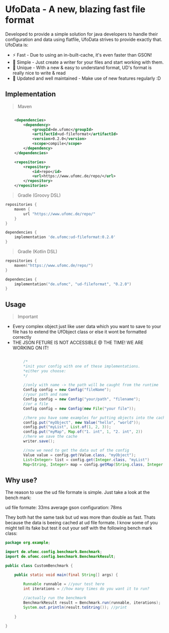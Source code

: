 # UfoData - A new, blazing fast file format

Developed to provide a simple solution for java developers to handle their configuration and data using flatfile,
UfoData strives to provide exactly that. UfoData is:
- ⚡️ Fast - Due to using an in-built-cache, it's even faster than GSON!
- 🍎 Simple - Just create a writer for your files and start working with them.
- 🌈 Unique - With a new & easy to understand format, UD's format is really nice to write & read
- 🔄 Updated and well maintained - Make use of new features regularly :D

Implementation
-

> Maven
```xml

    <dependencies>
        <dependency>
            <groupId>de.ufomc</groupId>
            <artifactId>ud-fileformat</artifactId>
            <version>0.2.0</version>
            <scope>compile</scope>
        </dependency>
    </dependencies>

    <repositories>
        <repository>
            <id>repo</id>
            <url>https://www.ufomc.de/repo/</url>
        </repository>
    </repositories>

```

> Gradle (Groovy DSL)
```groovy
repositories {
    maven {
        url "https://www.ufomc.de/repo/"
    }
}

dependencies {
    implementation 'de.ufomc:ud-fileformat:0.2.0'
}
```

> Gradle (Kotlin DSL)
```kotlin
repositories {
    maven("https://www.ufomc.de/repo/")
}

dependencies {
    implementation("de.ufomc", "ud-fileformat", "0.2.0")
}
```

Usage
-

> Important

- Every complex object just like user data which you want to save to your file has to extend the UfObject class or else it wont be formatted correctly
- THE JSON FETURE IS NOT ACCESSIBLE @ THE TIME! WE ARE WORKING ON IT!

```java

        /*
        *init your config with one of these implementations.
        *either you choose:
        */
        
        //only with name -> the path will be caught from the runtime
        Config config = new Config("fileName");
        //your path and name
        Config config = new Config("your/path", "filename");
        //or a file
        Config config = new Config(new File("your file"));

        //here you have some examples for putting objects into the cache
        config.put("myObject", new Value("hello", "world"));
        config.put("myList", List.of(1, 2, 3));
        config.put("myMap", Map.of("1. int", 1, "2. int", 2))
        //here we save the cache
        writer.save();

        //now we need to get the data out of the config
        Value value = config.get(Value.class, "myObject");
        List<Integer> list = config.get(Integer.class, "myList")
        Map<String, Integer> map = config.getMap(String.class, Integer.class, "myMap");


```

Why use?
-

The reason to use the ud file formate is simple. Just take a look at the bench mark:

ud file formate: 33ms
average gson configuration: 78ms

They both hat the same task but ud was more than double as fast. 
Thats because the data is beeing cached at ud file formate.
I know some of you might tell its fake but test it out your self with the following bench mark class:

```java
package org.example;

import de.ufomc.config.benchmark.Benchmark;
import de.ufomc.config.benchmark.BenchmarkResult;

public class CustomBenchmark {

    public static void main(final String[] args) {

        Runnable runnable = //your test here
        int iterations = //how many times do you want it to run?
                
        //actually run the benchmark        
        BenchmarkResult result = Benchmark.run(runnable, iterations);
        System.out.println(result.toString()); //print
        
    }

}
```
